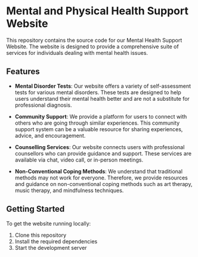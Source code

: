 # Mental and Physical Health Support Website

This repository contains the source code for our Mental Health Support Website. The website is designed to provide a comprehensive suite of services for individuals dealing with mental health issues.

## Features

- **Mental Disorder Tests**: Our website offers a variety of self-assessment tests for various mental disorders. These tests are designed to help users understand their mental health better and are not a substitute for professional diagnosis.

- **Community Support**: We provide a platform for users to connect with others who are going through similar experiences. This community support system can be a valuable resource for sharing experiences, advice, and encouragement.

- **Counselling Services**: Our website connects users with professional counsellors who can provide guidance and support. These services are available via chat, video call, or in-person meetings.

- **Non-Conventional Coping Methods**: We understand that traditional methods may not work for everyone. Therefore, we provide resources and guidance on non-conventional coping methods such as art therapy, music therapy, and mindfulness techniques.

## Getting Started

To get the website running locally:

1. Clone this repository
2. Install the required dependencies
3. Start the development server

